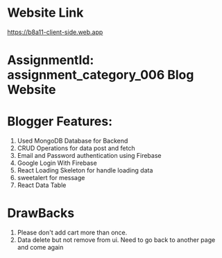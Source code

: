 # Website Link
https://b8a11-client-side.web.app

# AssignmentId: assignment_category_006  Blog Website
# Blogger Features:
1. Used MongoDB Database for Backend
2. CRUD Operations for data post and fetch
3. Email and Password authentication using Firebase
4. Google Login With Firebase
5. React Loading Skeleton for handle loading data 
6. sweetalert for message
7. React Data Table

# DrawBacks
1. Please don't add cart more than once.
1. Data delete but not remove from ui. Need to go back to another page and come again